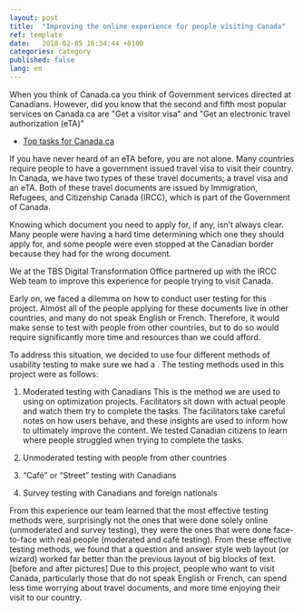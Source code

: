 ```yaml
---
layout: post
title:  "Improving the online experience for people visiting Canada"
ref: template
date:   2018-02-05 16:34:44 +0100
categories: category
published: false
lang: en
---
```


When you think of Canada.ca you think of Government services directed at Canadians. However, did you know that the second and fifth most popular services on Canada.ca are "Get a visitor visa" and "Get an electronic travel authorization (eTA)"
* [Top tasks for Canada.ca](https://canada-ca.github.io/pages/top-task-list-canada-ca.html)

If you have never heard of an eTA before, you are not alone. Many countries require people to have a government issued travel visa to visit their country. In Canada, we have two types of these travel documents; a travel visa and an eTA. Both of these travel documents are issued by Immigration, Refugees, and Citizenship Canada (IRCC), which is part of the Government of Canada. 

Knowing which document you need to apply for, if any, isn’t always clear. Many people were having a hard time determining which one they should apply for, and some people were even stopped at the Canadian border because they had for the wrong document. 

We at the TBS Digital Transformation Office partnered up with the IRCC Web team to improve this experience for people trying to visit Canada. 

Early on, we faced a dilemma on how to conduct user testing for this project. Almost all of the people applying for these documents live in other countries, and many do not speak English or French. Therefore, it would make sense to test with people from other countries, but to do so would require significantly more time and resources than we could afford. 

To address this situation, we decided to use four different methods of usability testing to make sure we had a . The testing methods used in this project were as follows:

1.	Moderated testing with Canadians
This is the method we are used to using on optimization projects. Facilitators sit down with actual people and watch them try to complete the tasks. The facilitators take careful notes on how users behave, and these insights are used to inform how to ultimately improve the content. We tested Canadian citizens to learn where people struggled when trying to complete the tasks. 

2.	Unmoderated testing with people from other countries

3.	“Café” or “Street” testing with Canadians

4.	Survey testing with Canadians and foreign nationals


From this experience our team learned that the most effective testing methods were, surprisingly not the ones that were done solely online (unmoderated and survey testing), they were the ones that were done face-to-face with real people (moderated and café testing). 
From these effective testing methods, we found that a question and answer style web layout (or wizard) worked far better than the previous layout of big blocks of text. 
[before and after pictures] 
Due to this project, people who want to visit Canada, particularly those that do not speak English or French, can spend less time worrying about travel documents, and more time enjoying their visit to our country.
